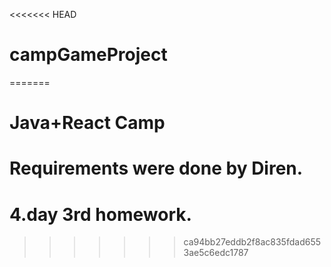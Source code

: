 <<<<<<< HEAD
# campGameProject


=======
# Java+React Camp


# Requirements were done by Diren.

# 4.day 3rd homework.

>>>>>>> ca94bb27eddb2f8ac835fdad6553ae5c6edc1787
 
